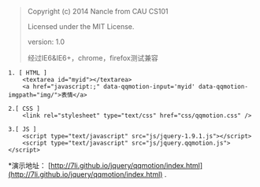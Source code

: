 >Copyright (c) 2014 Nancle from CAU CS101
>
>Licensed under the MIT License.
>
>version: 1.0
>
>经过IE6&IE6+，chrome，firefox测试兼容


	1. [ HTML ] 
        <textarea id="myid"></textarea>
		<a href="javascript:;" data-qqmotion-input='myid' data-qqmotion-imgpath="img/">表情</a>
         
    2.[ CSS ]  
        <link rel="stylesheet" type="text/css" href="css/qqmotion.css" />
        
    3.[ JS ]
        <script type="text/javascript" src="js/jquery-1.9.1.js"></script>
		<script type="text/javascript" src="js/jquery.qqmotion.js"></script>
        
*演示地址： [http://7li.github.io/jquery/qqmotion/index.html](http://7li.github.io/jquery/qqmotion/index.html) .